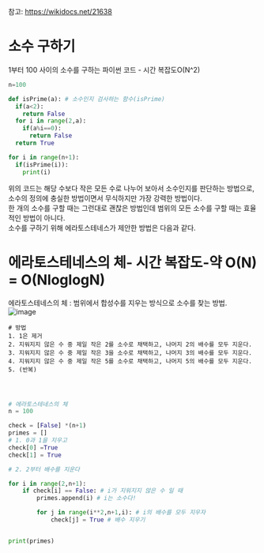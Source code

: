 참고: https://wikidocs.net/21638

# 소수 구하기

1부터 100 사이의 소수를 구하는 파이썬 코드 - 시간 복잡도O(N^2)
``` python
n=100

def isPrime(a): # 소수인지 검사하는 함수(isPrime)
  if(a<2):
    return False
  for i in range(2,a):
    if(a%i==0):
      return False
  return True

for i in range(n+1):
  if(isPrime(i)):
    print(i)
```
위의 코드는 해당 수보다 작은 모든 수로 나누어 보아서 소수인지를 판단하는 방법으로, 소수의 정의에 충실한 방법이면서 무식하지만 가장 강력한 방법이다.  
한 개의 소수를 구할 때는 그런대로 괜찮은 방법인데 범위의 모든 소수를 구할 때는 효율적인 방법이 아니다.  
소수를 구하기 위해 에라토스테네스가 제안한 방법은 다음과 같다.

# 에라토스테네스의 체- 시간 복잡도-약 O(N) = O(NloglogN)

에라토스테네스의 체 : 범위에서 합성수를 지우는 방식으로 소수를 찾는 방법.  
![image](https://user-images.githubusercontent.com/87055456/144377645-facf81d1-209e-4036-8d36-cd23335cedc6.png)

```
# 방법
1. 1은 제거 
2. 지워지지 않은 수 중 제일 작은 2를 소수로 채택하고, 나머지 2의 배수를 모두 지운다. 
3. 지워지지 않은 수 중 제일 작은 3을 소수로 채택하고, 나머지 3의 배수를 모두 지운다. 
4. 지워지지 않은 수 중 제일 작은 5를 소수로 채택하고, 나머지 5의 배수를 모두 지운다. 
5. (반복)
```
``` python



# 에라토스테네스의 체
n = 100

check = [False] *(n+1)
primes = []
# 1. 0과 1을 지우고
check[0] =True
check[1] = True

# 2. 2부터 배수를 지운다

for i in range(2,n+1):
    if check[i] == False: # i가 지워지지 않은 수 일 때
        primes.append(i) # i는 소수다!

        for j in range(i**2,n+1,i): # i의 배수를 모두 지우자
            check[j] = True # 배수 지우기


print(primes)
```
